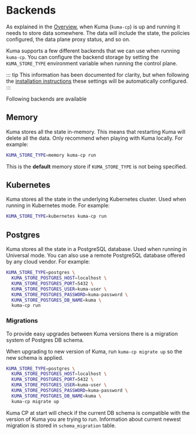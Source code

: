 ---
---
# Backends

As explained in the [Overview](../overview), when Kuma (`kuma-cp`) is up and running it needs to store data somewhere. The data will include the state, the policies configured, the data plane proxy status, and so on.

Kuma supports a few different backends that we can use when running `kuma-cp`. You can configure the backend storage by setting the `KUMA_STORE_TYPE` environment variable when running the control plane.

::: tip
This information has been documented for clarity, but when following the [installation instructions](/install/) these settings will be automatically configured.
:::

Following backends are available

## Memory

Kuma stores all the state in-memory. This means that restarting Kuma will delete all the data. Only recommend when playing with Kuma locally. For example:

```sh
KUMA_STORE_TYPE=memory kuma-cp run
```

This is the **default** memory store if `KUMA_STORE_TYPE` is not being specified.

## Kubernetes

Kuma stores all the state in the underlying Kubernetes cluster. Used when running in Kubernetes mode. For example:

```sh
KUMA_STORE_TYPE=kubernetes kuma-cp run
```

## Postgres

Kuma stores all the state in a PostgreSQL database. Used when running in Universal mode. You can also use a remote PostgreSQL database offered by any cloud vendor. For example:

```sh
KUMA_STORE_TYPE=postgres \
  KUMA_STORE_POSTGRES_HOST=localhost \
  KUMA_STORE_POSTGRES_PORT=5432 \
  KUMA_STORE_POSTGRES_USER=kuma-user \
  KUMA_STORE_POSTGRES_PASSWORD=kuma-password \
  KUMA_STORE_POSTGRES_DB_NAME=kuma \
  kuma-cp run
```

### Migrations

To provide easy upgrades between Kuma versions there is a migration system of Postgres DB schema.

When upgrading to new version of Kuma, run `kuma-cp migrate up` so the new schema is applied.
```sh
KUMA_STORE_TYPE=postgres \
  KUMA_STORE_POSTGRES_HOST=localhost \
  KUMA_STORE_POSTGRES_PORT=5432 \
  KUMA_STORE_POSTGRES_USER=kuma-user \
  KUMA_STORE_POSTGRES_PASSWORD=kuma-password \
  KUMA_STORE_POSTGRES_DB_NAME=kuma \
  kuma-cp migrate up
```

Kuma CP at start will check if the current DB schema is compatible with the version of Kuma you are trying to run.
Information about current newest migration is stored in `schema_migration` table.
